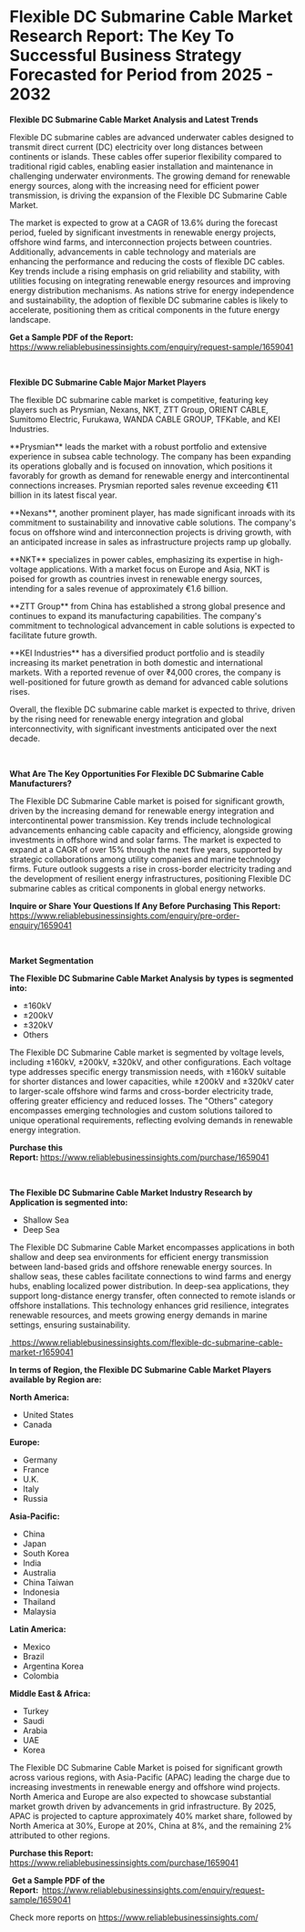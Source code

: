 <p><h1>Flexible DC Submarine Cable Market Research Report: The Key To Successful Business Strategy Forecasted for Period from 2025 - 2032</h1></p><p><strong>Flexible DC Submarine Cable Market Analysis and Latest Trends</strong></p>
<p><p>Flexible DC submarine cables are advanced underwater cables designed to transmit direct current (DC) electricity over long distances between continents or islands. These cables offer superior flexibility compared to traditional rigid cables, enabling easier installation and maintenance in challenging underwater environments. The growing demand for renewable energy sources, along with the increasing need for efficient power transmission, is driving the expansion of the Flexible DC Submarine Cable Market.</p><p>The market is expected to grow at a CAGR of 13.6% during the forecast period, fueled by significant investments in renewable energy projects, offshore wind farms, and interconnection projects between countries. Additionally, advancements in cable technology and materials are enhancing the performance and reducing the costs of flexible DC cables. Key trends include a rising emphasis on grid reliability and stability, with utilities focusing on integrating renewable energy resources and improving energy distribution mechanisms. As nations strive for energy independence and sustainability, the adoption of flexible DC submarine cables is likely to accelerate, positioning them as critical components in the future energy landscape.</p></p>
<p><strong>Get a Sample PDF of the Report:&nbsp;</strong> <a href="https://www.reliablebusinessinsights.com/enquiry/request-sample/1659041?utm_campaign=3077&utm_medium=2&utm_source=Github&utm_content=ia&utm_term=23032025&utm_id=flexible-dc-submarine-cable">https://www.reliablebusinessinsights.com/enquiry/request-sample/1659041</a></p>
<p>&nbsp;</p>
<p><strong>Flexible DC Submarine Cable Major Market Players</strong></p>
<p><p>The flexible DC submarine cable market is competitive, featuring key players such as Prysmian, Nexans, NKT, ZTT Group, ORIENT CABLE, Sumitomo Electric, Furukawa, WANDA CABLE GROUP, TFKable, and KEI Industries. </p><p>**Prysmian** leads the market with a robust portfolio and extensive experience in subsea cable technology. The company has been expanding its operations globally and is focused on innovation, which positions it favorably for growth as demand for renewable energy and intercontinental connections increases. Prysmian reported sales revenue exceeding €11 billion in its latest fiscal year.</p><p>**Nexans**, another prominent player, has made significant inroads with its commitment to sustainability and innovative cable solutions. The company's focus on offshore wind and interconnection projects is driving growth, with an anticipated increase in sales as infrastructure projects ramp up globally.</p><p>**NKT** specializes in power cables, emphasizing its expertise in high-voltage applications. With a market focus on Europe and Asia, NKT is poised for growth as countries invest in renewable energy sources, intending for a sales revenue of approximately €1.6 billion.</p><p>**ZTT Group** from China has established a strong global presence and continues to expand its manufacturing capabilities. The company's commitment to technological advancement in cable solutions is expected to facilitate future growth.</p><p>**KEI Industries** has a diversified product portfolio and is steadily increasing its market penetration in both domestic and international markets. With a reported revenue of over ₹4,000 crores, the company is well-positioned for future growth as demand for advanced cable solutions rises.</p><p>Overall, the flexible DC submarine cable market is expected to thrive, driven by the rising need for renewable energy integration and global interconnectivity, with significant investments anticipated over the next decade.</p></p>
<p>&nbsp;</p>
<p><strong>What Are The Key Opportunities For Flexible DC Submarine Cable Manufacturers?</strong></p>
<p><p>The Flexible DC Submarine Cable market is poised for significant growth, driven by the increasing demand for renewable energy integration and intercontinental power transmission. Key trends include technological advancements enhancing cable capacity and efficiency, alongside growing investments in offshore wind and solar farms. The market is expected to expand at a CAGR of over 15% through the next five years, supported by strategic collaborations among utility companies and marine technology firms. Future outlook suggests a rise in cross-border electricity trading and the development of resilient energy infrastructures, positioning Flexible DC submarine cables as critical components in global energy networks.</p></p>
<p><strong>Inquire or Share Your Questions If Any Before Purchasing This Report:</strong> <a href="https://www.reliablebusinessinsights.com/enquiry/pre-order-enquiry/1659041?utm_campaign=3077&utm_medium=2&utm_source=Github&utm_content=ia&utm_term=23032025&utm_id=flexible-dc-submarine-cable">https://www.reliablebusinessinsights.com/enquiry/pre-order-enquiry/1659041</a></p>
<p>&nbsp;</p>
<p><strong>Market Segmentation</strong></p>
<p><strong>The Flexible DC Submarine Cable Market Analysis by types is segmented into:</strong></p>
<p><ul><li>±160kV</li><li>±200kV</li><li>±320kV</li><li>Others</li></ul></p>
<p><p>The Flexible DC Submarine Cable market is segmented by voltage levels, including ±160kV, ±200kV, ±320kV, and other configurations. Each voltage type addresses specific energy transmission needs, with ±160kV suitable for shorter distances and lower capacities, while ±200kV and ±320kV cater to larger-scale offshore wind farms and cross-border electricity trade, offering greater efficiency and reduced losses. The "Others" category encompasses emerging technologies and custom solutions tailored to unique operational requirements, reflecting evolving demands in renewable energy integration.</p></p>
<p><strong>Purchase this Report:&nbsp;</strong><a href="https://www.reliablebusinessinsights.com/purchase/1659041?utm_campaign=3077&utm_medium=2&utm_source=Github&utm_content=ia&utm_term=23032025&utm_id=flexible-dc-submarine-cable">https://www.reliablebusinessinsights.com/purchase/1659041</a></p>
<p>&nbsp;</p>
<p><strong>The Flexible DC Submarine Cable Market Industry Research by Application is segmented into:</strong></p>
<p><ul><li>Shallow Sea</li><li>Deep Sea</li></ul></p>
<p><p>The Flexible DC Submarine Cable Market encompasses applications in both shallow and deep sea environments for efficient energy transmission between land-based grids and offshore renewable energy sources. In shallow seas, these cables facilitate connections to wind farms and energy hubs, enabling localized power distribution. In deep-sea applications, they support long-distance energy transfer, often connected to remote islands or offshore installations. This technology enhances grid resilience, integrates renewable resources, and meets growing energy demands in marine settings, ensuring sustainability.</p></p>
<p><a href="https://www.reliablebusinessinsights.com/flexible-dc-submarine-cable-market-r1659041?utm_campaign=3077&utm_medium=2&utm_source=Github&utm_content=ia&utm_term=23032025&utm_id=flexible-dc-submarine-cable">&nbsp;https://www.reliablebusinessinsights.com/flexible-dc-submarine-cable-market-r1659041</a></p>
<p><strong>In terms of Region, the Flexible DC Submarine Cable Market Players available by Region are:</strong></p>
<p>
    <p> <strong> North America: </strong>
        <ul>
            <li>United States</li>
            <li>Canada</li>
        </ul>
        </p> 
    <p> <strong> Europe: </strong>
        <ul>
            <li>Germany</li>
            <li>France</li>
            <li>U.K.</li>
            <li>Italy</li>
            <li>Russia</li>
        </ul>
        </p> 
    <p> <strong> Asia-Pacific: </strong>
        <ul>
            <li>China</li>
            <li>Japan</li>
            <li>South Korea</li>
            <li>India</li>
            <li>Australia</li>
            <li>China Taiwan</li>
            <li>Indonesia</li>
            <li>Thailand</li>
            <li>Malaysia</li>
        </ul>
        </p> 
    <p> <strong> Latin America: </strong>
        <ul>
            <li>Mexico</li>
            <li>Brazil</li>
            <li>Argentina Korea</li>
            <li>Colombia</li>
        </ul>
        </p> 
    <p> <strong> Middle East & Africa: </strong>
        <ul>
            <li>Turkey</li>
            <li>Saudi</li>
            <li>Arabia</li>
            <li>UAE</li>
            <li>Korea</li>
        </ul>
    </p>
    </p>
<p><p>The Flexible DC Submarine Cable Market is poised for significant growth across various regions, with Asia-Pacific (APAC) leading the charge due to increasing investments in renewable energy and offshore wind projects. North America and Europe are also expected to showcase substantial market growth driven by advancements in grid infrastructure. By 2025, APAC is projected to capture approximately 40% market share, followed by North America at 30%, Europe at 20%, China at 8%, and the remaining 2% attributed to other regions.</p></p>
<p><strong>Purchase this Report: </strong><a href="https://www.reliablebusinessinsights.com/purchase/1659041?utm_campaign=3077&utm_medium=2&utm_source=Github&utm_content=ia&utm_term=23032025&utm_id=flexible-dc-submarine-cable">https://www.reliablebusinessinsights.com/purchase/1659041</a></p>
<p>&nbsp;<strong>Get a Sample PDF of the Report:&nbsp;&nbsp;</strong><a href="https://www.reliablebusinessinsights.com/enquiry/request-sample/1659041?utm_campaign=3077&utm_medium=2&utm_source=Github&utm_content=ia&utm_term=23032025&utm_id=flexible-dc-submarine-cable">https://www.reliablebusinessinsights.com/enquiry/request-sample/1659041</a></p>
<p><strong></strong></p>
<p>Check more reports on <a href="https://www.reliablebusinessinsights.com/?utm_campaign=3077&utm_medium=2&utm_source=Github&utm_content=ia&utm_term=23032025&utm_id=flexible-dc-submarine-cable">https://www.reliablebusinessinsights.com/</a></p>